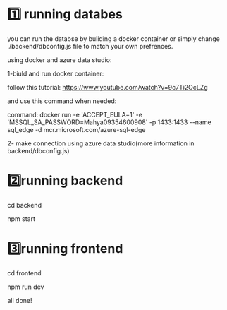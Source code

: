 # 1️⃣ running databes
you can run the databse by buliding a docker container or simply change ./backend/dbconfig.js file to match your own prefrences.

using docker and azure data studio:

1-biuld and run docker container:

  follow this tutorial: https://www.youtube.com/watch?v=9c7Ti2OcLZg 
  
  and use this command when needed:
  
  command: docker run -e 'ACCEPT_EULA=1' -e 'MSSQL_SA_PASSWORD=Mahya09354600908' -p 1433:1433 --name sql_edge -d mcr.microsoft.com/azure-sql-edge

   
2- make connection using azure data studio(more information in backend/dbconfig.js)

# 2️⃣running backend
cd backend

npm start

# 3️⃣running frontend
cd frontend

npm run dev

all done!
